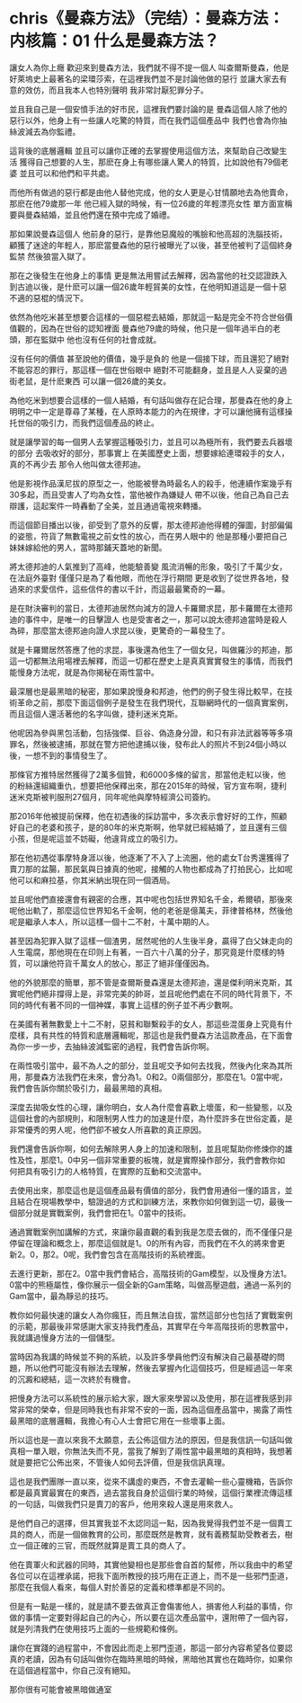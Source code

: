 # chris《曼森方法》（完结）：曼森方法：内核篇：01 什么是曼森方法？

讓女人為你上癮 歡迎來到曼森方法，我們就不得不提一個人 叫查爾斯曼森，他是好萊塢史上最著名的梁環莎索，在這裡我們並不是討論他做的惡行 並讓大家去有意的效仿，而且我本人也特別聲明 我非常討厭犯罪分子。

並且我自己是一個安憤手法的好市民，這裡我們要討論的是 曼森這個人除了他的惡行以外，他身上有一些讓人吃驚的特質，而在我們這個產品中 我們也會為你抽絲波減去為你監禮。

這背後的底層邏輯 並且可以讓你正確的去掌握使用這個方法，來幫助自己改變生活 獲得自己想要的人生，那麽在身上有哪些讓人驚人的特質，比如說他有79個老婆 並且可以和他們和平共處。

而他所有做過的惡行都是由他人替他完成，他的女人更是心甘情願地去為他賣命，那麽在他79歲那一年 他已經入獄的時候，有一位26歲的年輕漂亮女性 單方面宣稱要與曼森結婚，並且他們還在預中完成了婚禮。

那如果說曼森這個人 他前身的惡行，是靠他惡魔般的嘴臉和他高超的洗腦技術，顧獲了迷途的年輕人，那麽當曼森他的惡行被曝光了以後，甚至他被判了這個終身監禁 然後狼當入獄了。

那在之後發生在他身上的事情 更是無法用嘗試去解釋，因為當他的社交認證跌入到古迪以後，是什麽可以讓一個26歲年輕貿美的女性，在他明知道這是一個十惡不適的惡棍的情況下。

依然為他吃米甚至想要合這樣的一個惡棍去結婚，那就這一點是完全不符合世俗價值觀的，因為在世俗的認知裡面 曼森他79歲的時候，他只是一個年過半白的老頭，那在監獄中 他也沒有任何的社會成就。

沒有任何的價值 甚至說他的價值，幾乎是負的 他是一個接下球，而且還犯了絕對不能容忍的罪行，那這樣一個在世俗眼中 絕對不可能翻身，並且是人人妥棄的過街老鼠，是什麽東西 可以讓一個26歲的美女。

為他吃米到想要合這樣的一個人結婚，有句話叫做存在記合理，那曼森在他的身上 明明之中一定是尊尋了某種，在人原時本能力的內在規律，才可以讓他擁有這樣操托世俗的吸引力，而我們這個產品的終止。

就是讓學習的每一個男人去掌握這種吸引力，並且可以為極所有，我們要去兵器壞的部分 去吸收好的部分，那事實上 在美國歷史上面，想要嫁給連環殺手的女人，真的不再少去 那令人他叫做太德邦迪。

他是影視作品漢尼拔的原型之一，他能被譽為時最名人的殺手，他連續作案幾乎有30多起，而且受害人了均為女性，當他被作為嫌疑人 帶不以後，他自己為自己去辯護，這起案件一時轟動了全美，並且通過電視來轉播。

而這個節目播出以後，卻受到了意外的反響，那太德邦迪他得體的彈圖，封部偏偏的姿態，符貨了無數電視之前女性的放心，而在男人眼中的 他是那種小要把自己妹妹嫁給他的男人，當時那鋪天蓋地的新聞。

將太德邦迪的人氣推到了高峰，他能驗善變 風流消暢的形象，吸引了千萬少女，在法庭外臺對 僅僅只是為了看他眼，而他在浮行期間 更是收到了從世界各地，發過來的求愛信件，這些信件的書以千計，而這最最驚奇的一幕。

是在財決審判的當日，太德邦迪居然向減方的證人卡羅爾求昆，那卡羅爾在太德邦迪的事件中，是唯一的目擊證人 也是受害者之一，那可以說太德邦迪當時是殺人為碎，那麼當太德邦迪向證人求昆以後，更驚奇的一幕發生了。

就是卡羅爾居然答應了他的求昆，事後還為他生了一個女兒，叫做羅沙的邦迪，那這一切都無法用場裡去解釋，而這一切都在歷史上是真真實實發生的事情，而我們能慢身方法呢，就是為你揭秘在兩性當中。

最深層也是最黑暗的秘密，那如果說慢身和邦迪，他們的例子發生得比較早，在技術革命之前，那麼下面這個例子是發生在我們現代，互聯網時代的一個真實案例，而且這個人還活著他的名字叫做，捷利迷米克斯。

他呢因為參與黑包活動，包括強傑、巨谷、偽造身分證，和只有非法武器等等多項罪名，然後被逮捕，那就在警方把他逮捕以後，發布此人的照片不到24個小時以後，一想不到的事情發生了。

那條官方推特居然獲得了2萬多個贊，和6000多條的留言，那當他走紅以後，他的粉絲還組織重仇，想要把他保釋出來，那在2015年的時候，官方宣布啊，捷利迷米克斯被判服刑27個月，同年呢他與摩特經濟公司簽約。

那2016年他被提前保釋，他在初遇後的採訪當中，多次表示會好好的工作，照顧好自己的老婆和孩子，是的80年的米克斯啊，他早就已經結婚了，並且還有三個小孩，但是呢這並不妨礙，他違背成立的吸引力。

那在他初遇從事摩特身涯以後，他逐漸了不入了上流圈，他的處女T台秀還獲得了賣刀那的盆腸，那民氣與日據真的他呢，接觸的人物也都成為了打拍民心，比如呢他可以和麻拉基，你其米納出現在同一個酒局。

並且呢他們直接還會有親密的合應，其中呢也包括世界知名千金，希爾頓，那後來呢他出軌了，那麼這位世界知名千金啊，他的老爸是億萬夫，菲律普格林，然後他呢是繼承人本人，所以這樣一個十二不射，十萬中期的人。

甚至因為犯罪入獄了這樣一個渣男，居然呢他的人生後半身，贏得了白父妹走向的人生電腐，那他現在在印则上有著，一百六十八萬的分子，那究竟是什麼樣的特質，可以讓他符貨千萬女人的放心，那正了絕非僅僅因為。

他的外貌那麼的簡單，那不管是查爾斯曼森還是太德邦迪，還是傑利明米克斯，其實呢他們絕非撐得上是，非常完美的帥哥，並且呢他們處在不同的時代背景下，不同的時代有著不同的一個神媒，事實上這樣的例子並不再少數啊。

在美國有著無數愛上十二不射，惡貧和聯繫殺手的女人，那這些混蛋身上究竟有什麼樣，具有共性的特質和底層邏輯呢，那這也是我們曼森方法這款產品，在下面會為你一步一步，去抽絲波減監密的過程，我們會告訴你啊。

在兩性吸引當中，最不為人之的部分，並且呢交予如何去找我，然後內化來為其所用，那曼森方法我們在未來，會分為1。0和2。0兩個部分，那麼在1。0當中呢，我們會告訴你關於吸引力，最最黑暗的真相。

深度去拋吸女性的心理，讓你明白，女人為什麼會喜歡上壞蛋，和一些變態，以及這個社會的內部規則，和限制男人性力的加速是什麼，為什麼許多在世俗定義，是非常優秀的男人呢，他們卻不被女人所喜歡的真正原因。

我們還會告訴你啊，如何去解除男人身上的加速和限制，並且呢幫助你修煉你的雄性及性，那麼1。0中另一個非常重要的板塊，就是實際操作部分，我們會教你如何把具有吸引力的人格特質，在實際的互動和交流當中。

去使用出來，那麼這也是這個產品最有價值的部分，我們會用通俗一懂的語言，並且結合在現場教學中，驗證過的方式和訓練方法，來教你如何做到這一切，最後一個部分就是實戰案例，我們會把在1。0當中的技術。

通過實戰案例加講解的方式，來讓你最直觀的看到我是怎麼去做的，而不僅僅只是停留在理論和概念上，那麼這個就是1。0的所有內容，而我們在不久的將來會更新2。0，那2。0呢，我們會包含在高階技術的系統裡面。

去進行更新，那在2。0當中我們會結合，高階技術的Gam模型，以及慢身方法1。0當中的熊極屬性，像你展示一個全新的Gam策略，叫做高壓遊戲，通過一系列的Gam當中，最為靜忌的技巧。

教你如何最快速的讓女人為你瘋狂，而且無法自拔，當然這部分也包括了實戰案例的示範，那最後非常感謝大家支持我們產品，其實早在今年高階技術的思教當中，我就講過慢身方法的一個儲型。

當時因為我講的時候並不夠的系統，以及許多學員他們沒有解決自己最基礎的問題，所以他們可能沒有辦法去理解，然後去掌握內化這個技巧，但是經過這一年來的沉澱和總結，這一次終於有機會。

把慢身方法可以系統性的展示給大家，跟大家來學習以及使用，那在這裡我感到非常非常的榮幸，但是同時我也有非常不安的一面，因為這個產品當中，揭露了兩性最黑暗的底層邏輯，我擔心有心人士會把它用在一些壞事上面。

所以這也是一直以來我不太願意，去公佈這個方法的原因，但是我信訊一句話叫做真相一單入眼，你無法失而不見，當我了解到了兩性當中最黑暗的真相時，我想著就是要把它公佈出來，不管後人如何去評價，但是我信訊真理。

這也是我們團隊一直以來，從來不講虛的東西，不會去灌輸一些心靈機箱，告訴你都是最真實最實在的東西，過去當我自身於這個行業的時候，這個行業裡流傳這樣的一句話，叫做我們只是賣刀的客戶，他用來殺人還是用來救人。

是他們自己的選擇，但其實我並不太認同這一點，因為我覺得我們並不是一個賣工具的商人，而是一個做教育的公司，那麼既然是教育，就有義務幫助受教者去，樹立一個正確的三官，而既然就算是賣工具的商人了。

他在賣軍火和武器的同時，其實他變相也是那些會自首的幫修，所以我由中的希望各位可以在這裡承諾，把我下面所教授的技巧用在正道上，而不是一些邪門歪道，那麼在我個人看來，每個人對於善惡的定義和標準都是不同的。

但是有一點是一樣的，就是請不要去做真正會傷害他人，損害他人利益的事情，你做的事情一定要對得起自己的內心，所以要在這次產品當中，還附帶了一個內容，就是列清我們在使用技巧上面的一些規範和條例。

讓你在實踐的過程當中，不會因此而走上邪門歪道，那這一部分內容希望各位要認真的老讀，因為有句話叫做你在臨時黑暗的時候，黑暗他其實也在臨時你，如果你在這個過程當中，你自己沒有絕知。

那你很有可能會被黑暗做通室